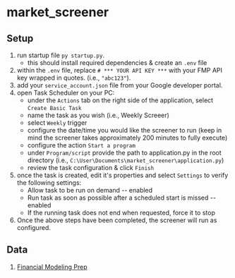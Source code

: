 # market_screener

## Setup

1. run startup file `py startup.py`.
    - this should install required dependencies & create an `.env` file
2. within the `.env` file, replace ` # *** YOUR API KEY *** ` with your FMP API key wrapped in quotes. (i.e., `"abc123"`).
3. add your `service_account.json` file from your Google developer portal.
4. open Task Scheduler on your PC:
    - under the `Actions` tab on the right side of the application, select `Create Basic Task`
    - name the task as you wish (i.e., Weekly Screeer)
    - select `Weekly` trigger
    - configure the date/time you would like the screener to run (keep in mind the screener takes approximately 200 minutes to fully execute)
    - configure the action `Start a program`
    - under `Program/script` provide the path to application.py in the root directory (i.e., `C:\User\Documents\market_screener\application.py`)
    - review the task configuration & click `Finish`
5. once the task is created, edit it's properties and select `Settings` to verify the following settings:
    - Allow task to be run on demand -- enabled
    - Run task as soon as possible after a scheduled start is missed -- enabled
    - If the running task does not end when requested, force it to stop
6. Once the above steps have been completed, the screener will run as configured.

## Data

1. [Financial Modeling Prep](https://site.financialmodelingprep.com/developer/docs)
 

